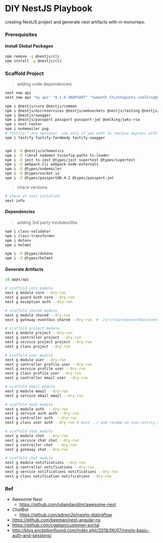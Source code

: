 DIY NestJS Playbook
===================

creating NestJS project and generate nest artifacts with-in monorepo.

### Prerequisites  

#### Install Global Packages
```bash
npm remove -g @nestjs/cli
npm install -g @nestjs/cli
```

### Scaffold Project
> adding code dependencies
```bash
nest new api
nest new api "my api" "0.1.0-SNAPSHOT" "Sumanth Chinthagunta <xmlking@gmail.com>" -d

npm i @nestjs/core @nestjs/common 
npm i @nestjs/microservices @nestjs/websockets @nestjs/testing @nestjs/typeorm typeorm  mongodb
npm i @nestjs/swagger 
npm i @nestjs/passport passport passport-jwt @xmlking/jwks-rsa
npm i nest-router
npm i nodemailer pug
# fastify-* are optional. use only if you want to replace express with fastify
npm i fastify fastify-formbody fastify-swagger  


npm i -D @nestjs/schematics
npm i -D rimraf nodemon tsconfig-paths ts-loader
npm i -D jest ts-jest @types/jest supertest @types/supertest
npm i -D webpack-cli webpack-node-externals
npm i -D @types/nodemailer
npm i -D @types/socket.io
npm i -D @types/passport@0.4.2 @types/passport-jwt

```
> check versions
```bash
# check of nest installed
nest info
```

#### Dependencies
> adding 3rd party modules/libs

```bash
npm i class-validator
npm i class-transformer
npm i dotenv
npm i helmet

npm i -D @types/dotenv
npm i -D @types/helmet
```
 
#### Generate Artifacts
```bash
cd apps/api

# scaffold core module
nest g module core --dry-run
nest g guard auth core --dry-run
nest g exception auth --dry-run

# scaffold shared module
nest g module shared --dry-run
nest g gateway eventbus shared --dry-run  #  /src/shared/eventbus/eventbus.gateway.ts to shared/eventbus.gateway.ts 

# scaffold project module
nest g module project --dry-run
nest g controller project --dry-run
nest g service project project --dry-run
nest g class project --dry-run

# scaffold user module
nest g module user --dry-run
nest g controller profile user --dry-run
nest g service profile user --dry-run
nest g class profile user --dry-run
nest g controller email user --dry-run

# scaffold email module
nest g module email --dry-run
nest g service email email --dry-run

# scaffold auth module
nest g module auth  --dry-run
nest g service auth auth --dry-run 
nest g controller auth  --dry-run 
nest g class user auth --dry-run # move ../ and rename as user.entity.ts

# scaffold chat module
nest g module chat  --dry-run
nest g service chat chat --dry-run 
nest g controller chat  --dry-run 
nest g gateway chat --dry-run 

# scaffold chat module
nest g module notifications --dry-run
nest g controller notifications --dry-run
nest g service notifications notifications --dry-run
nest g class notification notifications --dry-run
```


### Ref

* Awesome Nest
  * https://github.com/juliandavidmr/awesome-nest
* ChatBot
  * https://github.com/adrien2p/nestjs-dialogflow
* https://github.com/beeman/nest-angular-nx
* https://github.com/cgatian/customer-portal
* http://blog.exceptionfound.com/index.php/2018/06/07/nestjs-basic-auth-and-sessions/
